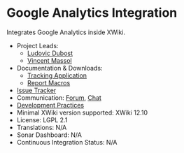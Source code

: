 # Google Analytics Integration

Integrates Google Analytics inside XWiki.

* Project Leads: 
    * [Ludovic Dubost](https://www.xwiki.org/xwiki/bin/view/XWiki/LudovicDubost)
    * [Vincent Massol](https://www.xwiki.org/xwiki/bin/view/XWiki/VincentMassol)
* Documentation & Downloads:
    * [Tracking Application](https://extensions.xwiki.org/xwiki/bin/view/Extension/GoogleAnalytics/Tracking)
    * [Report Macros](https://extensions.xwiki.org/xwiki/bin/view/Extension/GoogleAnalytics/Reports/)
* [Issue Tracker](https://jira.xwiki.org/browse/XGA)
* Communication: [Forum](https://forum.xwiki.org), [Chat](https://dev.xwiki.org/xwiki/bin/view/Community/Chat)
* [Development Practices](https://dev.xwiki.org)
* Minimal XWiki version supported: XWiki 12.10
* License: LGPL 2.1
* Translations: N/A
* Sonar Dashboard: N/A
* Continuous Integration Status: N/A
